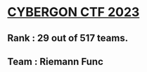 # [CYBERGON CTF 2023](https://ctftime.org/event/2058)

## Rank    : **29** out of 517 teams.

## Team    : Riemann Func

